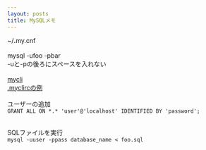 ```yaml
---
layout: posts
title: MySQLメモ
---
```

~/<b>.</b>my.cnf    
<br>
mysql -ufoo -pbar    
-uと-pの後ろにスペースを入れない    
<br>
[mycli](https://github.com/dbcli/mycli)   
[.myclircの例](https://github.com/dbcli/mycli/blob/master/mycli/myclirc)   
<br>
ユーザーの追加  
`GRANT ALL ON *.* 'user'@'localhost' IDENTIFIED BY 'password';`  
<br>

SQLファイルを実行  
`mysql -uuser -ppass database_name < foo.sql`















